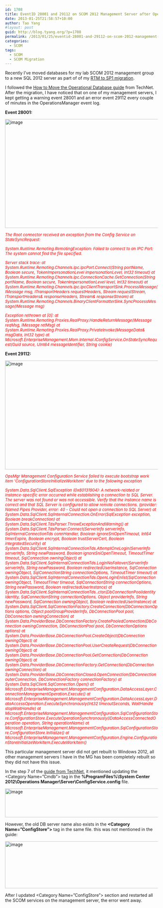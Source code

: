 ```yaml
---
id: 1708
title: EventID 28001 and 29112 on SCOM 2012 Management Server after Operational Database Move
date: 2013-01-25T21:58:57+10:00
author: Tao Yang
#layout: post
guid: http://blog.tyang.org/?p=1708
permalink: /2013/01/25/eventid-28001-and-29112-on-scom-2012-management-server-after-operational-database-move/
categories:
  - SCOM
tags:
  - SCOM
  - SCOM Migration
---
```

Recently I’ve moved databases for my lab SCOM 2012 management group to a new SQL 2012 server as part of of my <a href="http://blog.tyang.org/2013/01/08/migrating-opsmgr-2012-rtm-to-opsmgr-2012-sp1/">RTM to SP1 migration</a>.

I followed the <a href="http://technet.microsoft.com/en-us/library/hh278848.aspx">How to Move the Operational Database guide</a> from TechNet. After the migration, I have noticed that on one of my management servers, I kept getting a warning event 28001 and an error event 29112 every couple of minutes in the OperationsManager event log.

<strong>Event 28001:</strong>

<a href="http://blog.tyang.org/wp-content/uploads/2013/01/image1.png"><img style="background-image: none; padding-top: 0px; padding-left: 0px; display: inline; padding-right: 0px; border: 0px;" title="image" alt="image" src="http://blog.tyang.org/wp-content/uploads/2013/01/image_thumb1.png" width="580" height="359" border="0" /></a>

<em><span style="color: #ff0000; font-size: small;">The Root connector received an exception from the Config Service on StateSyncRequest: </span></em>

<em><span style="color: #ff0000; font-size: small;">System.Runtime.Remoting.RemotingException: Failed to connect to an IPC Port: The system cannot find the file specified.
</span></em>

<em><span style="color: #ff0000; font-size: small;">Server stack trace:
at System.Runtime.Remoting.Channels.Ipc.IpcPort.Connect(String portName, Boolean secure, TokenImpersonationLevel impersonationLevel, Int32 timeout)
at System.Runtime.Remoting.Channels.Ipc.ConnectionCache.GetConnection(String portName, Boolean secure, TokenImpersonationLevel level, Int32 timeout)
at System.Runtime.Remoting.Channels.Ipc.IpcClientTransportSink.ProcessMessage(IMessage msg, ITransportHeaders requestHeaders, Stream requestStream, ITransportHeaders&amp; responseHeaders, Stream&amp; responseStream)
at System.Runtime.Remoting.Channels.BinaryClientFormatterSink.SyncProcessMessage(IMessage msg)</span></em>

<em><span style="color: #ff0000; font-size: small;">Exception rethrown at [0]:
at System.Runtime.Remoting.Proxies.RealProxy.HandleReturnMessage(IMessage reqMsg, IMessage retMsg)
at System.Runtime.Remoting.Proxies.RealProxy.PrivateInvoke(MessageData&amp; msgData, Int32 type)
at Microsoft.EnterpriseManagement.Mom.Internal.IConfigService.OnStateSyncRequest(Guid source, UInt64 messageIdentifier, String cookie)</span></em>

<strong>Event 29112:</strong>

<a href="http://blog.tyang.org/wp-content/uploads/2013/01/image2.png"><img style="background-image: none; padding-top: 0px; padding-left: 0px; display: inline; padding-right: 0px; border: 0px;" title="image" alt="image" src="http://blog.tyang.org/wp-content/uploads/2013/01/image_thumb2.png" width="580" height="359" border="0" /></a>

<span style="color: #ff0000; font-size: small;"><em>OpsMgr Management Configuration Service failed to execute bootstrap work item 'ConfigurationStoreInitializeWorkItem' due to the following exception</em></span>

<span style="color: #ff0000; font-size: small;"><em>System.Data.SqlClient.SqlException (0x80131904): A network-related or instance-specific error occurred while establishing a connection to SQL Server. The server was not found or was not accessible. Verify that the instance name is correct and that SQL Server is configured to allow remote connections. (provider: Named Pipes Provider, error: 40 - Could not open a connection to SQL Server)
at System.Data.SqlClient.SqlInternalConnection.OnError(SqlException exception, Boolean breakConnection)
at System.Data.SqlClient.TdsParser.ThrowExceptionAndWarning()
at System.Data.SqlClient.TdsParser.Connect(ServerInfo serverInfo, SqlInternalConnectionTds connHandler, Boolean ignoreSniOpenTimeout, Int64 timerExpire, Boolean encrypt, Boolean trustServerCert, Boolean integratedSecurity)
at System.Data.SqlClient.SqlInternalConnectionTds.AttemptOneLogin(ServerInfo serverInfo, String newPassword, Boolean ignoreSniOpenTimeout, TimeoutTimer timeout, SqlConnection owningObject)
at System.Data.SqlClient.SqlInternalConnectionTds.LoginNoFailover(ServerInfo serverInfo, String newPassword, Boolean redirectedUserInstance, SqlConnection owningObject, SqlConnectionString connectionOptions, TimeoutTimer timeout)
at System.Data.SqlClient.SqlInternalConnectionTds.OpenLoginEnlist(SqlConnection owningObject, TimeoutTimer timeout, SqlConnectionString connectionOptions, String newPassword, Boolean redirectedUserInstance)
at System.Data.SqlClient.SqlInternalConnectionTds..ctor(DbConnectionPoolIdentity identity, SqlConnectionString connectionOptions, Object providerInfo, String newPassword, SqlConnection owningObject, Boolean redirectedUserInstance)
at System.Data.SqlClient.SqlConnectionFactory.CreateConnection(DbConnectionOptions options, Object poolGroupProviderInfo, DbConnectionPool pool, DbConnection owningConnection)
at System.Data.ProviderBase.DbConnectionFactory.CreatePooledConnection(DbConnection owningConnection, DbConnectionPool pool, DbConnectionOptions options)
at System.Data.ProviderBase.DbConnectionPool.CreateObject(DbConnection owningObject)
at System.Data.ProviderBase.DbConnectionPool.UserCreateRequest(DbConnection owningObject)
at System.Data.ProviderBase.DbConnectionPool.GetConnection(DbConnection owningObject)
at System.Data.ProviderBase.DbConnectionFactory.GetConnection(DbConnection owningConnection)
at System.Data.ProviderBase.DbConnectionClosed.OpenConnection(DbConnection outerConnection, DbConnectionFactory connectionFactory)
at System.Data.SqlClient.SqlConnection.Open()
at Microsoft.EnterpriseManagement.ManagementConfiguration.DataAccessLayer.ConnectionManagementOperation.Execute()
at Microsoft.EnterpriseManagement.ManagementConfiguration.DataAccessLayer.DataAccessOperation.ExecuteSynchronously(Int32 timeoutSeconds, WaitHandle stopWaitHandle)
at Microsoft.EnterpriseManagement.ManagementConfiguration.SqlConfigurationStore.ConfigurationStore.ExecuteOperationSynchronously(IDataAccessConnectedOperation operation, String operationName)
at Microsoft.EnterpriseManagement.ManagementConfiguration.SqlConfigurationStore.ConfigurationStore.Initialize()
at Microsoft.EnterpriseManagement.ManagementConfiguration.Engine.ConfigurationStoreInitializeWorkItem.ExecuteWorkItem()</em></span>

This particular management server did not get rebuilt to Windows 2012, all other management servers I have in the MG has been completely rebuilt so they did not have this issue.

In the step 7 of the <a href="http://technet.microsoft.com/en-us/library/hh278848.aspx">guide from TechNet</a>, it mentioned updating the &lt;Category Name=”Cmdb”&gt; tag in the <strong>%ProgramFiles%\System Center 2012\Operations Manager\Server\ConfigService.config</strong> file.

<a href="http://blog.tyang.org/wp-content/uploads/2013/01/image3.png"><img style="background-image: none; padding-top: 0px; padding-left: 0px; display: inline; padding-right: 0px; border: 0px;" title="image" alt="image" src="http://blog.tyang.org/wp-content/uploads/2013/01/image_thumb3.png" width="580" height="95" border="0" /></a>

However, the old DB server name also exists in the <strong>&lt;Category Name=”ConfigStore”&gt;</strong> tag in the same file. this was not mentioned in the guide:

<a href="http://blog.tyang.org/wp-content/uploads/2013/01/image4.png"><img style="background-image: none; padding-top: 0px; padding-left: 0px; display: inline; padding-right: 0px; border: 0px;" title="image" alt="image" src="http://blog.tyang.org/wp-content/uploads/2013/01/image_thumb4.png" width="580" height="155" border="0" /></a>

After I updated &lt;Category Name=”ConfigStore”&gt; section and restarted all the SCOM services on the management server, the error went away.